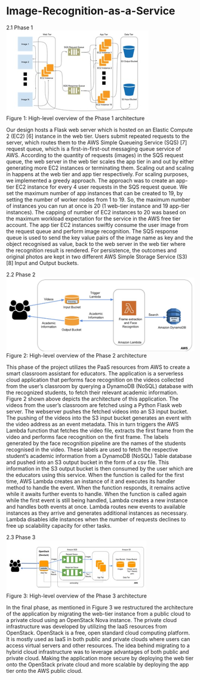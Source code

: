# Image-Recognition-as-a-Service
2.1	Phase 1<br />
![Images](image.jpg)<br />
Figure 1: High-level overview of the Phase 1 architecture<br />

Our design hosts a Flask web server which is hosted on an Elastic Compute 2 (EC2) [6] instance in the web tier. Users submit repeated requests to the server, which routes them to the AWS Simple Queueing Service (SQS) [7] request queue, which is a first-in-first-out messaging queue service of AWS. According to the quantity of requests (images) in the SQS request queue, the web server in the web tier scales the app tier in and out by either generating more EC2 instances or terminating them. Scaling out and scaling in happens at the web tier and app tier respectively. For scaling purposes, we implemented a greedy approach. The approach was to create an app-tier EC2 instance for every 4 user requests in the SQS request queue. We set the maximum number of app instances that can be created to 19, by setting the number of worker nodes from 1 to 19. So, the maximum number of instances you can run at once is 20 (1 web-tier instance and 19 app-tier instances). The capping of number of EC2 instances to 20 was based on the maximum workload expectation for the service in the AWS free tier account. The app tier EC2 instances swiftly consume the user image from the request queue and perform image recognition. The SQS response queue is used to send the key value pairs of the image name as key and the object recognised as value, back to the web server in the web tier where the recognition result is rendered. For persistence, the outcomes and original photos are kept in two different AWS Simple Storage Service (S3) [8] Input and Output buckets.

2.2	Phase 2<br />
![Images](image2.jpg)<br />
Figure 2: High-level overview of the Phase 2 architecture<br />

This phase of the project utilizes the PaaS resources from AWS to create a smart classroom assistant for educators. The application is a serverless cloud application that performs face recognition on the videos collected from the user’s classroom by querying a DynamoDB (NoSQL) database with the recognized students, to fetch their relevant academic information. Figure 2 shown above depicts the architecture of this application. The videos from the user’s classroom are fetched using a Python Flask web server. The webserver pushes the fetched videos into an S3 input bucket. The pushing of the videos into the S3 input bucket generates an event with the video address as an event metadata. This in turn triggers the AWS Lambda function that fetches the video file, extracts the first frame from the video and performs face recognition on the first frame. The labels generated by the face recognition pipeline are the names of the students recognised in the video. These labels are used to fetch the respective student’s academic information from a DynamoDB (NoSQL) Table database and pushed into an S3 output bucket in the form of a csv file. This information in the S3 output bucket is then consumed by the user which are the educators using this service. When the function is called for the first time, AWS Lambda creates an instance of it and executes its handler method to handle the event. When the function responds, it remains active while it awaits further events to handle. When the function is called again while the first event is still being handled, Lambda creates a new instance and handles both events at once. Lambda routes new events to available instances as they arrive and generates additional instances as necessary. Lambda disables idle instances when the number of requests declines to free up scalability capacity for other tasks. 

2.3	Phase 3<br />
![Images](image3.jpg)<br />
Figure 3: High-level overview of the Phase 3 architecture<br />

In the final phase, as mentioned in Figure 3 we restructured the architecture of the  application by migrating the web-tier instance from a public cloud to a private cloud using an OpenStack Nova instance. The private cloud infrastructure was developed by utilizing the IaaS resources from OpenStack. OpenStack is a free, open standard cloud computing platform. It is mostly used as IaaS in both public and private clouds where users can access virtual servers and other resources. The idea behind migrating to a hybrid cloud infrastructure was to leverage advantages of both public and private cloud. Making the application more secure by deploying the web tier onto the OpenStack private cloud and more scalable by deploying the app tier onto the AWS public cloud. 
